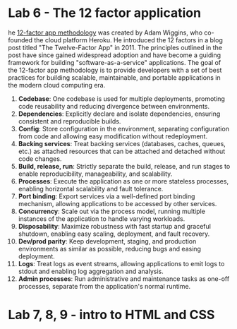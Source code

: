 # Lab 6 - The 12 factor application
he [12-factor app methodology](https://12factor.net/) was created by Adam Wiggins, who co-founded the cloud platform Heroku. He introduced the 12 factors in a blog post titled "The Twelve-Factor App" in 2011. The principles outlined in the post have since gained widespread adoption and have become a guiding framework for building "software-as-a-service" applications. The goal of the 12-factor app methodology is to provide developers with a set of best practices for building scalable, maintainable, and portable applications in the modern cloud computing era.

1. **Codebase**: One codebase is used for multiple deployments, promoting code reusability and reducing divergence between environments.
2. **Dependencies**: Explicitly declare and isolate dependencies, ensuring consistent and reproducible builds.
3. **Config**: Store configuration in the environment, separating configuration from code and allowing easy modification without redeployment.
4. **Backing services**: Treat backing services (databases, caches, queues, etc.) as attached resources that can be attached and detached without code changes.
5. **Build, release, run**: Strictly separate the build, release, and run stages to enable reproducibility, manageability, and scalability.
6. **Processes**: Execute the application as one or more stateless processes, enabling horizontal scalability and fault tolerance.
7. **Port binding**: Export services via a well-defined port binding mechanism, allowing applications to be accessed by other services.
8. **Concurrency**: Scale out via the process model, running multiple instances of the application to handle varying workloads.
9. **Disposability**: Maximize robustness with fast startup and graceful shutdown, enabling easy scaling, deployment, and fault recovery.
10. **Dev/prod parity**: Keep development, staging, and production environments as similar as possible, reducing bugs and easing deployment.
11. **Logs**: Treat logs as event streams, allowing applications to emit logs to stdout and enabling log aggregation and analysis.
12. **Admin processes**: Run administrative and maintenance tasks as one-off processes, separate from the application's normal runtime.

# Lab 7,  8, 9  - intro to HTML and CSS